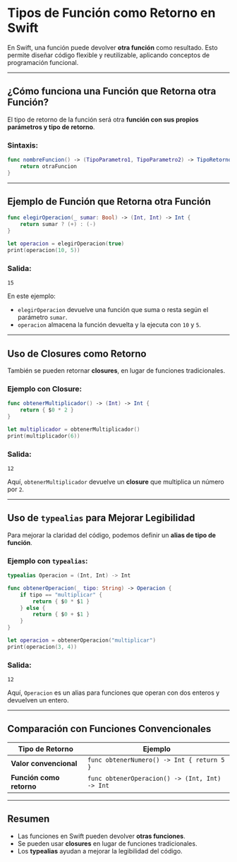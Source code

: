 # Tipos de Función como Retorno en Swift

En Swift, una función puede devolver **otra función** como resultado. Esto permite diseñar código flexible y reutilizable, aplicando conceptos de programación funcional.

---

## ¿Cómo funciona una Función que Retorna otra Función?

El tipo de retorno de la función será otra **función con sus propios parámetros y tipo de retorno**.

### Sintaxis:
```swift
func nombreFuncion() -> (TipoParametro1, TipoParametro2) -> TipoRetorno {
    return otraFuncion
}
```

---

## Ejemplo de Función que Retorna otra Función

```swift
func elegirOperacion(_ sumar: Bool) -> (Int, Int) -> Int {
    return sumar ? (+) : (-)
}

let operacion = elegirOperacion(true)
print(operacion(10, 5))
```

### Salida:
```
15
```

En este ejemplo:
- `elegirOperacion` devuelve una función que suma o resta según el parámetro `sumar`.
- `operacion` almacena la función devuelta y la ejecuta con `10` y `5`.

---

## Uso de Closures como Retorno

También se pueden retornar **closures**, en lugar de funciones tradicionales.

### Ejemplo con Closure:
```swift
func obtenerMultiplicador() -> (Int) -> Int {
    return { $0 * 2 }
}

let multiplicador = obtenerMultiplicador()
print(multiplicador(6))
```

### Salida:
```
12
```

Aquí, `obtenerMultiplicador` devuelve un **closure** que multiplica un número por `2`.

---

## Uso de `typealias` para Mejorar Legibilidad

Para mejorar la claridad del código, podemos definir un **alias de tipo de función**.

### Ejemplo con `typealias`:
```swift
typealias Operacion = (Int, Int) -> Int

func obtenerOperacion(_ tipo: String) -> Operacion {
    if tipo == "multiplicar" {
        return { $0 * $1 }
    } else {
        return { $0 + $1 }
    }
}

let operacion = obtenerOperacion("multiplicar")
print(operacion(3, 4))
```

### Salida:
```
12
```

Aquí, `Operacion` es un alias para funciones que operan con dos enteros y devuelven un entero.

---

## Comparación con Funciones Convencionales

| Tipo de Retorno | Ejemplo |
|----------------|---------|
| **Valor convencional** | `func obtenerNumero() -> Int { return 5 }` |
| **Función como retorno** | `func obtenerOperacion() -> (Int, Int) -> Int` |

---

## Resumen

- Las funciones en Swift pueden devolver **otras funciones**.
- Se pueden usar **closures** en lugar de funciones tradicionales.
- Los **typealias** ayudan a mejorar la legibilidad del código.


